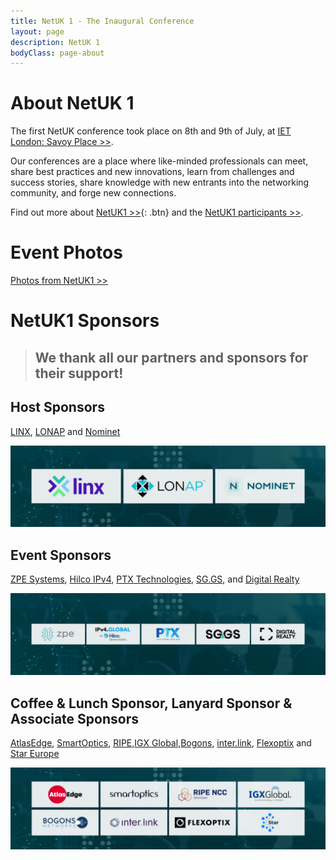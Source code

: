 ```yaml
---
title: NetUK 1 - The Inaugural Conference
layout: page
description: NetUK 1
bodyClass: page-about
---
```


# About NetUK 1

The first NetUK conference took place on 8th and 9th of July, at [IET London: Savoy Place >>](https://savoyplace.theiet.org/).

Our conferences are a place where like-minded professionals can meet, share best practices and new innovations, learn from challenges and success stories, share knowledge with new entrants into the networking community, and forge new connections.

Find out more about [NetUK1 >>](https://indico.netuk.org/event/1/){: .btn} and the [NetUK1 participants >>](https://indico.netuk.org/event/1/registrations/participants).

# Event Photos
[Photos from NetUK1 >>](https://www.netuk.org/netuk1/gallery/)

# NetUK1 Sponsors

> ## We thank all our partners and sponsors for their support!

## Host Sponsors

[LINX](https://savoyplace.theiet.org/), [LONAP](https://savoyplace.theiet.org/) and [Nominet](https://savoyplace.theiet.org/)

<img src="/images/NetUK 1 Sponsors T1.png" alt="Host Sponsors">

## Event Sponsors

[ZPE Systems](https://zpesystems.com/), [Hilco IPv4](https://ipv4.global/), [PTX Technologies](https://www.ptxtech.io/), [SG.GS](https://www.sg.gs/), and [Digital Realty](https://www.digitalrealty.co.uk/)

 <img src="/images/NetUK 1 Sponsors T2.png" alt="Event Sponsors">

## Coffee & Lunch Sponsor, Lanyard Sponsor & Associate Sponsors

[AtlasEdge](https://atlasedge.com/), [SmartOptics](https://smartoptics.com/), [RIPE](https://www.ripe.net),[IGX Global](https://igxglobal.com),[Bogons](https://www.bogons.net/), [inter.link](https://inter.link/), [Flexoptix](https://www.flexoptix.net/en) and [Star Europe](http://stareurope.eu/)

<img src="/images/NetUK 1 Sponsors T3.png" alt="Event Sponsors">